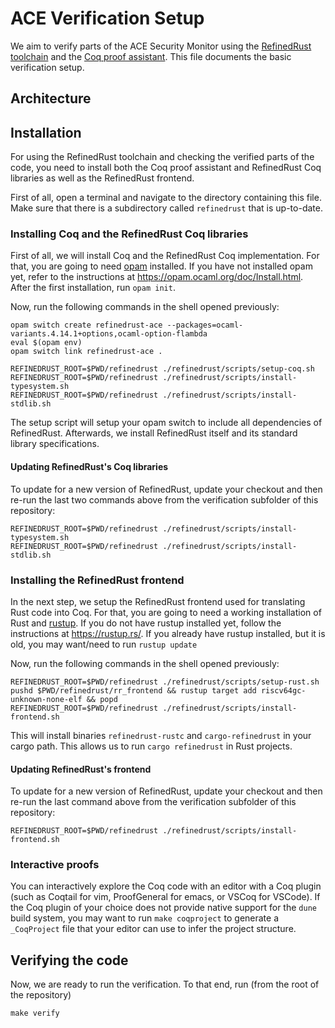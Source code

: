 # ACE Verification Setup

We aim to verify parts of the ACE Security Monitor using the [RefinedRust toolchain](https://gitlab.mpi-sws.org/lgaeher/refinedrust-dev) and the [Coq proof assistant](https://coq.inria.fr/).
This file documents the basic verification setup.


## Architecture


## Installation
For using the RefinedRust toolchain and checking the verified parts of the code, you need to install both the Coq proof assistant and RefinedRust Coq libraries as well as the RefinedRust frontend.

First of all, open a terminal and navigate to the directory containing this file.
Make sure that there is a subdirectory called `refinedrust` that is up-to-date.

### Installing Coq and the RefinedRust Coq libraries

First of all, we will install Coq and the RefinedRust Coq implementation.
For that, you are going to need [opam](https://opam.ocaml.org/) installed.
If you have not installed opam yet, refer to the instructions at https://opam.ocaml.org/doc/Install.html.
After the first installation, run `opam init`.

Now, run the following commands in the shell opened previously:
```
opam switch create refinedrust-ace --packages=ocaml-variants.4.14.1+options,ocaml-option-flambda
eval $(opam env)
opam switch link refinedrust-ace .

REFINEDRUST_ROOT=$PWD/refinedrust ./refinedrust/scripts/setup-coq.sh
REFINEDRUST_ROOT=$PWD/refinedrust ./refinedrust/scripts/install-typesystem.sh
REFINEDRUST_ROOT=$PWD/refinedrust ./refinedrust/scripts/install-stdlib.sh

```
The setup script will setup your opam switch to include all dependencies of RefinedRust.
Afterwards, we install RefinedRust itself and its standard library specifications.

#### Updating RefinedRust's Coq libraries
To update for a new version of RefinedRust, update your checkout and then re-run the last two commands above from the verification subfolder of this repository:
```
REFINEDRUST_ROOT=$PWD/refinedrust ./refinedrust/scripts/install-typesystem.sh
REFINEDRUST_ROOT=$PWD/refinedrust ./refinedrust/scripts/install-stdlib.sh
```

### Installing the RefinedRust frontend

In the next step, we setup the RefinedRust frontend used for translating Rust code into Coq.
For that, you are going to need a working installation of Rust and [rustup](https://rustup.rs/).
If you do not have rustup installed yet, follow the instructions at https://rustup.rs/.  If you already have rustup installed, but it is old, you may want/need to run `rustup update`

Now, run the following commands in the shell opened previously:
```
REFINEDRUST_ROOT=$PWD/refinedrust ./refinedrust/scripts/setup-rust.sh
pushd $PWD/refinedrust/rr_frontend && rustup target add riscv64gc-unknown-none-elf && popd
REFINEDRUST_ROOT=$PWD/refinedrust ./refinedrust/scripts/install-frontend.sh
```

This will install binaries `refinedrust-rustc` and `cargo-refinedrust` in your cargo path.
This allows us to run `cargo refinedrust` in Rust projects.

#### Updating RefinedRust's frontend
To update for a new version of RefinedRust, update your checkout and then re-run the last command above from the verification subfolder of this repository:
```
REFINEDRUST_ROOT=$PWD/refinedrust ./refinedrust/scripts/install-frontend.sh
```

### Interactive proofs
You can interactively explore the Coq code with an editor with a Coq plugin (such as Coqtail for vim, ProofGeneral for emacs, or VSCoq for VSCode).
If the Coq plugin of your choice does not provide native support for the `dune` build system, you may want to run `make coqproject` to generate a `_CoqProject` file that your editor can use to infer the project structure.

## Verifying the code

Now, we are ready to run the verification.
To that end, run (from the root of the repository)
```
make verify
```



